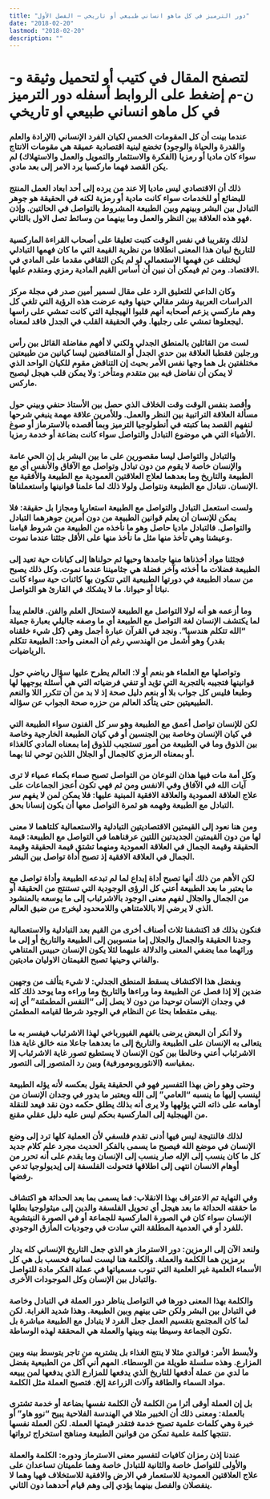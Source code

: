```yaml
---
title: "دور الترميز في كل ماهو انساني طبيعي أو تاريخي – الفصل الأول"
date: "2018-02-20"
lastmod: "2018-02-20"
description: ""
---
```

# **لتصفح المقال في كتيب أو لتحميل وثيقة و-ن-م إضغط على الروابط أسفله** **دور الترميز في كل ماهو انساني طبيعي او تاريخي**

### عندما بينت أن كل المقومات الخمس لكيان الفرد الإنساني (الإرادة والعلم والقدرة والحياة والوجود) تخضع لبنية اقتصادية عميقة هي مقومات الانتاج سواء كان ماديا أو رمزيا (الفكرة والاستثمار والتمويل والعمل والاستهلاك) لم يكن القصد فهما ماركسيا يرد الامر إلى بعد مادي.

### ذلك أن الاقتصادي ليس ماديا إلا عند من يرده إلى أحد ابعاد العمل المنتج للبضائع أو للخدمات سواء كانت مادية أو رمزية لكنه في الحقيقة هو جوهر التبادل بين البشر وبينهم وبين الطبيعة المشروط بالتواصل في الحالتين. وإذن فهو هذه العلاقة بين النظر والعمل وما بينهما من وسائط تصل الاول بالثاني.

### لذلك وتقريبا في نفس الوقت كتبت تعليقا على أصحاب القراءة الماركسية للتاريخ لبيان هذا المعنى انطلاقا من نظرية القيمة التي ما كان فهمها التبادلي ليختلف عن فهمها الاستعمالي لو لم يكن الثقافي مقدما على المادي في الاقتصاد. ومن ثم فيمكن أن نبين أن أساس القيم المادية رمزي ومتقدم عليها.

### وكان الداعي للتعليق الرد على مقال لسمير أمين صدر في مجلة مركز الدراسات العربية ونشر مقالي حينها وفيه عرضت هذه الرؤية التي تلغي كل وهم ماركسي يزعم أصحابه أنهم قلبوا الهيجلية التي كانت تمشي على راسها ليجعلوها تمشي على رجليها. وفي الحقيقة القلب في الجدل فاقد لمعناه.

### لست من القائلين بالمنطق الجدلي ولكني لا أفهم مفاضلة القائل بين رأس ورجلين فقطبا العلاقة بين حدي الجدل أو المتناقضين ليسا كيانين من طبيعتين مختلفتين بل هما وجها نفس الأمر بحيث إن التناقض مقوم للكيان الواحد الذي لا يمكن أن نفاضل فيه بين متقدم ومتأخر: ولا يمكن قلب هيجل ليصبح ماركس.

### وأقصد بنفس الوقت وقت الخلاف الذي حصل بين الأستاذ حنفي وبيني حول مسألة العلاقة التراتبية بين النظر والعمل. وللأمرين علاقة مهمة ينبغي شرحها لنفهم القصد بما كتبته في أنطولوجيا الترميز وبما أقصده بالاسترماز أو صوغ الأشياء التي هي موضوع التبادل والتواصل سواء كانت بضاعة أو خدمة رمزيا.

### والتبادل والتواصل ليسا مقصورين على ما بين البشر بل إن الحي عامة والإنسان خاصة لا يقوم من دون تبادل وتواصل مع الآفاق والأنفس أي مع الطبيعة والتاريخ وما بعدهما لعلاج العلاقتين العمودية مع الطبيعة والأفقية مع الإنسان. نتبادل مع الطبيعة ونتواصل ولولا ذلك لما علمنا قوانينها واستعملناها.

### ولست استعمل التبادل والتواصل مع الطبيعة استعاريا ومجازا بل حقيقة: فلا يمكن للإنسان أن يعلم قوانين الطبيعة من دون أمرين جوهرهما التبادل والتواصل. فالتبادل ماديا حاصل وهو ما نأخذه من الطبيعة من شروط قيامنا وعيشنا وهي تأخذ منها مثل ما نأخذ منها على الأقل جثثنا عندما نموت.

### فجثثنا مواد أخذناها منها جامدها وحيها ثم حولناها إلى كيانات حية تعيد إلى الطبيعة فضلات ما أخذته وآخر فضلة هي جثاميننا عندما نموت. وكل ذلك يصبح من سماد الطبيعة في دورتها الطبيعية التي تتكون بها كائنات حية سواء كانت نباتا أو حيوانا. ما لا يشكك في القارئ هو التواصل.

### وما أزعمه هو أنه لولا التواصل مع الطبيعة لاستحال العلم والفن. فالعلم يبدأ لما يكتشف الإنسان لغة التواصل مع الطبيعة أي ما وصفه جاليلي بعبارة جميلة “الله تتكلم هندسيا”. ونجد في القرآن عبارة أجمل وهي {كل شيء خلقناه بقدر} وهو أشمل من الهندسي رغم أن المعنى واحد: الطبيعة تتكلم الرياضيات.

### وتواصلها مع العلماء هو بنعم أو لا: العالم يطرح عليها سؤال رياضي حول قوانينها فتجيبه بالتجربة التي تؤيد أو تنفي فرضياته التي هي أسئلة يوجهها لها وطبعا فليس كل جواب بلا أو بنعم دليل صحة إذ لا بد من أن تتكرر اللا والنعم الطبيعيتين حتى يتأكد العالم من حزره صحة الجواب عن سؤاله.

### لكن للإنسان تواصل أعمق مع الطبيعة وهو سر كل الفنون سواء الطبيعة التي في كيان الإنسان وخاصة بين الجنسين أو في كيان الطبيعة الخارجية وخاصة بين الذوق وما في الطبيعة من أمور تستجيب للذوق إما بمعناه المادي كالغذاء أو بمعناه الرمزي كالجمال أو الجلال اللذين توحي لنا بهما.

### وكل أمة مات فيها هذان النوعان من التواصل تصبح صماء بكماء عمياء لا ترى آيات الله في الآفاق وفي الانفس ومن ثم فهي تكون أعجز الجماعات على علاج العلاقة العمودية والعلاقة الافقية المبنية عليها: فلا يمكن لمن لا يفهم سر التبادل مع الطبيعة وفهمه هو ثمرة التواصل معها أن يكون إنسانا بحق.

### ومن هنا نعود إلى القيمتين الاقتصاديتين التبادلية والاستعمالية كلتاهما لا معنى لها من دون القيمتين الجديدتين اللتين عرفناهما في التواصل مع الطبيعة: قيمة الحقيقة وقيمة الجمال في العلاقة العمودية ومنهما تشتق قيمة الحقيقة وقيمة الجمال في العلاقة الافقية إذ تصبح أداة تواصل بين البشر.

### لكن الأهم من ذلك أنها تصبح أداة إبداع لما لم تبدعه الطبيعة وأداة تواصل مع ما يعتبر ما بعد الطبيعة أعني كل الرؤى الوجودية التي تستنتج من الحقيقة أو من الجمال والجلال لفهم معنى الوجود بالاشرئباب إلى ما يوسعه بالمنشود الذي لا يرضي إلا باللامتناهي واللامحدود ليخرج من ضيق العالم.

### فنكون بذلك قد اكتشفنا ثلاث أصناف أخرى من القيم بعد التبادلية والاستعمالية وجدنا الحقيقة والجمال والجلال إما منسوبين إلى الطبيعة والتاريخ أو إلى ما ورائهما مما يضفي المعنى والدلالة عليهما لئلا يكون الإنسان حبيس المتناهي والفاني وحينها تصبح القيمتان الاوليان ماديتين.

### وبفضل هذا الاكتشاف يسقط المنطق الجدلي: لا شيء يتألف من وجهين ضدين إلا إذا فصل عن الطبيعة وما وراءها والتاريخ وما وراءه وما يوحد ذلك كله في وجدان الإنسان توحيدا من دون لا يصل إلى “النفس المطمئنة” أي إنه يبقى متقطعا بحثا عن النظام في الوجود شرطا لقيامه المطمئن.

### ولا أنكر أن البعض يرضى بالفهم الفيورباخي لهذا الاشرئباب فيفسر به ما يتعالى به الإنسان على الطبيعة والتاريخ إلى ما بعدهما جاعلا منه خالق غاية هذا الاشرئباب أعني وخالطا بين كون الإنسان لا يستطيع تصور غاية الاشرئباب إلا بمقياسه (الانثوروبومورفية) وبين رد المتصور إلى التصور.

### وحتى وهو راض بهذا التفسير فهو في الحقيقة يقول بعكسه لأنه يؤله الطبيعة لينسب إليها ما ينسبه “العامي” إلى الله ويعتبر ما يدور في وجدان الإنسان من أوهامه على ذاته التي يؤلهها ولا يرى أنه بذلك يطلق حكمه دون نقد فيعد للنقلة من الهيجلية إلى الماركسية بحكم ليس عليه دليل عقلي مقنع.

### لذلك فالنتيجة ليس فيها أدنى تقدم فلسفي لأن العملية كلها ترد إلى وضع الإنسان في موضع الله فيصبح ما يسمى بالفكر الحديث مجرد علم كلام جديد كل ما كان ينسب إلى الإله صار ينسب إلى الإنسان وما يقدم على أنه تحرر من أوهام الانسان انتهى إلى اطلاقها فتحولت الفلسفة إلى إيديولوجيا تدعي رفضها.

### وفي النهاية تم الاعتراف بهذا الانقلاب: فما يسمى بما بعد الحداثة هو اكتشاف ما حققته الحداثة ما بعد هيجل أي تحويل الفلسفة والدين إلى ميثولوجيا بطلها الإنسان سواء كان في الصورة الماركسية للجماعة أو في الصورة النيتشوية للفرد أو في العدمية المطلقة التي سادت في وجوديات المأزق الوجودي.

### ولنعد الآن إلى الرمزين: دور الاسترماز هو الذي جعل التاريخ الإنساني كله يدار برمزين هما الكلمة والعملة. والكلمة هنا ليست لسانية فحسب بل هي كل الأسماء العلمية غير العلمية التي تنوب مسمياتها في عملة الفكر مادة للتواصل والتبادل بين الإنسان وكل الموجودات الأخرى.

### والكلمة بهذا المعنى دورها في التواصل يناظر دور العملة في التبادل وخاصة في التبادل بين البشر ولكن حتى بينهم وبين الطبيعة. وهذا شديد الغرابة. لكن لما كان المجتمع بتقسيم العمل جعل الفرد لا يتبادل مع الطبيعة مباشرة بل تكون الجماعة وسيطا بينه وبينها والعملة هي المحققة لهذه الوساطة.

### ولأبسط الأمر: فوالدي مثلا لا ينتج الغذاء بل يشتريه من تاجر يتوسط بينه وبين المزارع. وهذه سلسلة طويلة من الوسطاء. المهم أني آكل من الطبيعية بفضل ما لدي من عملة أدفعها للتاريخ الذي يدفعها للمزارع الذي يدفعها لمن يبيعه مواد السماء والطاقة وآلات الزراعة إلخ. فتصبح العملة مثل الكلمة.

### بل إن العملة أوقى أثرا من الكلمة لأن الكلمة نفسها بضاعة أو خدمة تشترى بالعملة: ومعنى ذلك أن الخبير مثلا في الهندسة الفلاحية يبيح “نوو هاو” أو خبرة وهي كلمات علمية تصبح خدمة فتقدر قيمتها العملة. لكن العملة نفسها تنتجها كلمة علمية تمكن من قوانين الطبيعة ومناهج استخراج ثرواتها.

### عندنا إذن رمزان كافيات لتفسير معنى الاسترماز ودوره: الكلمة والعملة والأولى للتواصل خاصة والثانية للتبادل خاصة وهما علميتان تساعدان على علاج العلاقتين العمودية للاستعمار في الارض والافقية للاستخلاف فهيا وهما لا ينفصلان والفصل بينهما يؤدي إلى وهم قيام أحدهما دون الثاني.

###